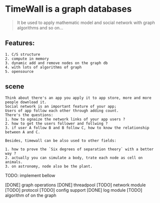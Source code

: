 # TimeWall is a graph databases
> It be used to apply mathematic model and social network with graph algorithms and so on...

## Features:
```
1. C/S structure
2. compute in memory
3. dynamic add and remove nodes on the graph db
4. with lots of algorithms of graph
5. opensource
```

## scene
```
Think about there's an app you apply it to app store, more and more people download it.
Social network is an important feature of your app;
Users of app follow each other through adding count.
There's the questions:
1. how to ognaize the network links of your app users ?
2. how to get the users follower and follwing ?
3. if user A follow B and B follow C, how to know the relationship between A and C.

Besides, timewall can be also used to other fields:

1. how to prove the `Six degrees of separation theory` with a better way ?
2. actually you can simulate a body, trate each node as cell on animals.
3. on astronomy, node also be the plant.
```

TODO: implement bellow

[DONE] graph operations
[DONE] threadpool
[TODO] network module
[TODO] protocol
[TODO] config support
[DONE] log module
[TODO] algorithm of on the graph
